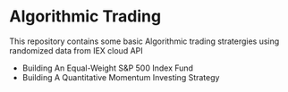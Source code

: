 # Algorithmic Trading 

This repository contains some basic Algorithmic trading stratergies using randomized data from IEX cloud API

*  Building An Equal-Weight S&P 500 Index Fund
*  Building A Quantitative Momentum Investing Strategy
  
